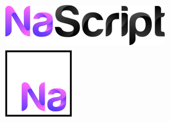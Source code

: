 <p align="center">
    <img src="https://github.com/Mentors4EDU/NaScript/blob/main/assets/NaScript_full.png" width="700" alt="banner">
  </a>
</p>
<img align="left" width="210" src="https://github.com/Mentors4EDU/NaScript/blob/main/assets/Na_Square_2048_border.png"> 
